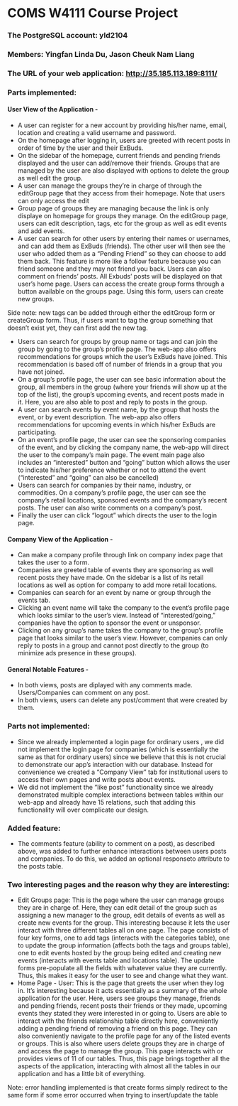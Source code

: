 # COMS W4111 Course Project
### The PostgreSQL account: yld2104
### Members: Yingfan Linda Du, Jason Cheuk Nam Liang
### The URL of your web application: http://35.185.113.189:8111/

### Parts implemented:
#### User View of the Application -
* A user can register for a new account by providing his/her name, email, location and creating a valid username and password.
* On the homepage after logging in, users are greeted with recent posts in order of time by the user and their ExBuds. 
* On the sidebar of the homepage, current friends and pending friends displayed and the user can add/remove their friends. Groups that are managed by the user are also displayed with options to delete the group as well edit the group.
* A user can manage the groups they’re in charge of through the editGroup page that they access from their homepage. Note that users can only access the edit
* Group page of groups they are managing because the link is only displaye on homepage for groups they manage. On the editGroup page, users can edit description, tags, etc for the group as well as edit events and add events.
* A user can search for other users by entering their names or usernames, and can add them as ExBuds (friends). The other user will then see the user who added them as a “Pending Friend” so they can choose to add them back. This feature is more like a follow feature because you can friend someone and they may not friend you back. Users can also comment on friends’ posts. All Exbuds’ posts will be displayed on that user’s home page.
Users can access the create group forms through a button available on the groups page. Using this form, users can create new groups.

Side note: new tags can be added through either the editGroup form or createGroup form. Thus, if users want to tag the group something that doesn’t exist yet, they can first add the new tag. 

* Users can search for groups by group name or tags and can join the group by going to the group’s profile page. The web-app also offers recommendations for groups which the user’s ExBuds have joined. This recommendation is based off of number of friends in a group that you have not joined.
* On a group’s profile page, the user can see basic information about the group, all members in the group (where your friends will show up at the top of the list), the group’s upcoming events, and recent posts made in it. Here, you are also able to post and reply to posts in the group.
* A user can search events by event name, by the group that hosts the event, or by event description. The web-app also offers recommendations for upcoming events in which his/her ExBuds are participating. 
* On an event’s profile page, the user can see the sponsoring companies of the event, and by clicking the company name, the web-app will direct the user to the company’s main page. The event main page also includes an “interested” button and “going” button which allows the user to indicate his/her preference whether or not to attend the event (“interested” and “going” can also be cancelled) 
* Users can search for companies by their name, industry, or commodities. On a company’s profile page, the user can see the company’s retail locations, sponsored events and the company’s recent posts. The user can also write comments on a company’s post.
* Finally the user can click “logout” which directs the user to the login page.
#### Company View of the Application -
* Can make a company profile through link on company index page that takes the user to a form.
* Companies are greeted table of events they are sponsoring as well recent posts they have made. On the sidebar is a list of its retail locations as well as option for company to add more retail locations.
* Companies can search for an event by name or group through the events tab.
* Clicking an event name will take the company to the event’s profile page which looks similar to the user’s view. Instead of “interested/going,” companies have the option to sponsor the event or unsponsor.
* Clicking on any group’s name takes the company to the group’s profile page that looks similar to the user’s view. However, companies can only reply to posts in a group and cannot post directly to the group (to minimize ads presence in these groups).

#### General Notable Features -
* In both views, posts are diplayed with any comments made. Users/Companies can comment on any post.
* In both views, users can delete any post/comment that were created by them.

### Parts not implemented:
* Since we already implemented a login page for ordinary users , we did not implement the login page for companies (which is essentially the same as that for ordinary users) since we believe that this is not crucial to demonstrate our app’s interaction with our database. Instead for convenience we created a “Company View” tab for institutional users to access their own pages and write posts about events. 
* We did not implement the “like post” functionality since we already demonstrated multiple complex interactions between tables within our web-app and already have 15 relations, such that adding this functionality will over complicate our design. 

### Added feature:
* The comments feature (ability to comment on a post), as described above, was added to further enhance interactions between users posts and companies. To do this, we added an optional responseto attribute to the posts table.

### Two interesting pages and the reason why they are interesting:
* Edit Groups page: This is the page where the user can manage groups they are in charge of. Here, they can edit detail of the group such as assigning a new manager to the group, edit details of events as well as create new events for the group. This interesting because it lets the user interact with three different tables all on one page. The page consists of four key forms, one to add tags (interacts with the categories table), one to update the group information (affects both the tags and groups table), one to edit events hosted by the group being edited and creating new events (interacts with events table and locations table). The update forms pre-populate all the fields with whatever value they are currently. Thus, this makes it easy for the user to see and change what they want.
* Home Page - User: This is the page that greets the user when they log in. It’s interesting because it acts essentially as a summary of the whole application for the user. Here, users see groups they manage, friends and pending friends, recent posts their friends or they made, upcoming events they stated they were interested in or going to. Users are able to interact with the friends relationship table directly here, conveniently adding a pending friend of removing a friend on this page. They can also conveniently navigate to the profile page for any of the listed events or groups. This is also where users delete groups they are in charge of and access the page to manage the group. This page interacts with or provides views of 11 of our tables. Thus, this page brings together all the aspects of the application, interacting with almost all the tables in our application and has a little bit of everything.

Note: error handling implemented is that create forms simply redirect to the same form if some error occurred when trying to insert/update the table
